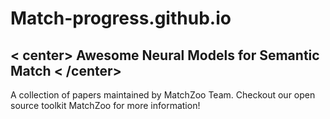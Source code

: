 # Match-progress.github.io
## < center> Awesome Neural Models for Semantic Match < /center>
A collection of papers maintained by MatchZoo Team. Checkout our open source toolkit MatchZoo for more information!
